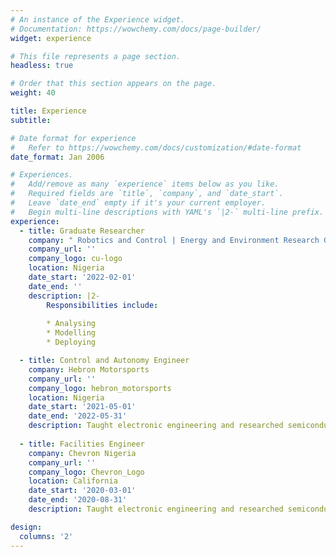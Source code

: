 ```yaml
---
# An instance of the Experience widget.
# Documentation: https://wowchemy.com/docs/page-builder/
widget: experience

# This file represents a page section.
headless: true

# Order that this section appears on the page.
weight: 40

title: Experience
subtitle:

# Date format for experience
#   Refer to https://wowchemy.com/docs/customization/#date-format
date_format: Jan 2006

# Experiences.
#   Add/remove as many `experience` items below as you like.
#   Required fields are `title`, `company`, and `date_start`.
#   Leave `date_end` empty if it's your current employer.
#   Begin multi-line descriptions with YAML's `|2-` multi-line prefix.
experience:
  - title: Graduate Researcher
    company: " Robotics and Control | Energy and Environment Research Group"
    company_url: ''
    company_logo: cu-logo
    location: Nigeria
    date_start: '2022-02-01'
    date_end: ''
    description: |2-
        Responsibilities include:
        
        * Analysing
        * Modelling
        * Deploying

  - title: Control and Autonomy Engineer
    company: Hebron Motorsports
    company_url: ''
    company_logo: hebron_motorsports
    location: Nigeria
    date_start: '2021-05-01'
    date_end: '2022-05-31'
    description: Taught electronic engineering and researched semiconductor physics.
        
  - title: Facilities Engineer
    company: Chevron Nigeria
    company_url: ''
    company_logo: Chevron_Logo
    location: California
    date_start: '2020-03-01'
    date_end: '2020-08-31'
    description: Taught electronic engineering and researched semiconductor physics.

design:
  columns: '2'
---
```

